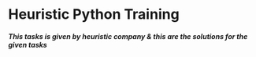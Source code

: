 # Heuristic Python Training
##### This tasks is given by heuristic company & this are the solutions for the given tasks 
